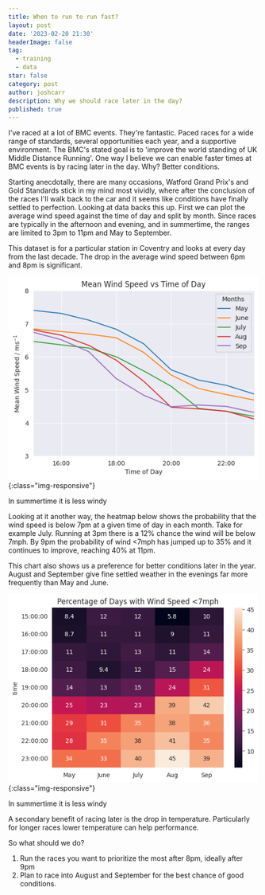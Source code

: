 ```yaml
---
title: When to run to run fast? 
layout: post
date: '2023-02-20 21:30'
headerImage: false
tag:
  - training
  - data
star: false
category: post
author: joshcarr
description: Why we should race later in the day?
published: true
---
```


I've raced at a lot of BMC events. They're fantastic. Paced races for a wide range of standards, several opportunities each year, and a supportive environment. The BMC's stated goal is to 'improve the world standing of UK Middle Distance Running'. One way I believe we can enable faster times at BMC events is by racing later in the day. Why? Better conditions. 

Starting anecdotally, there are many occasions, Watford Grand Prix's and Gold Standards stick in my mind most vividly, where after the conclusion of the races I'll walk back to the car and it seems like conditions have finally settled to perfection. Looking at data backs this up. First we can plot the average wind speed against the time of day and split by month. Since races are typically in the afternoon and evening, and in summertime, the ranges are limited to 3pm to 11pm and May to September.

This dataset is for a particular station in Coventry and looks at every day from the last decade. The drop in the average wind speed between 6pm and 8pm is significant.

![Racing Time](/assets/images/racingtime/CoventryWind.png){:class="img-responsive"}
<figcaption>In summertime it is less windy</figcaption>

Looking at it another way, the heatmap below shows the probability that the wind speed is below 7pm at a given time of day in each month. Take for example July. Running at 3pm there is a 12% chance the wind will be below 7mph. By 9pm the probability of wind <7mph has jumped up to 35% and it continues to improve, reaching 40% at 11pm. 

This chart also shows us a preference for better conditions later in the year. August and September give fine settled weather in the evenings far more frequently than May and June. 

![Heatmap](/assets/images/racingtime/heatmap.png){:class="img-responsive"}
<figcaption>In summertime it is less windy</figcaption>

A secondary benefit of racing later is the drop in temperature. Particularly for longer races lower temperature can help performance. 

So what should we do? 
1. Run the races you want to prioritize the most after 8pm, ideally after 9pm
2. Plan to race into August and September for the best chance of good conditions.
